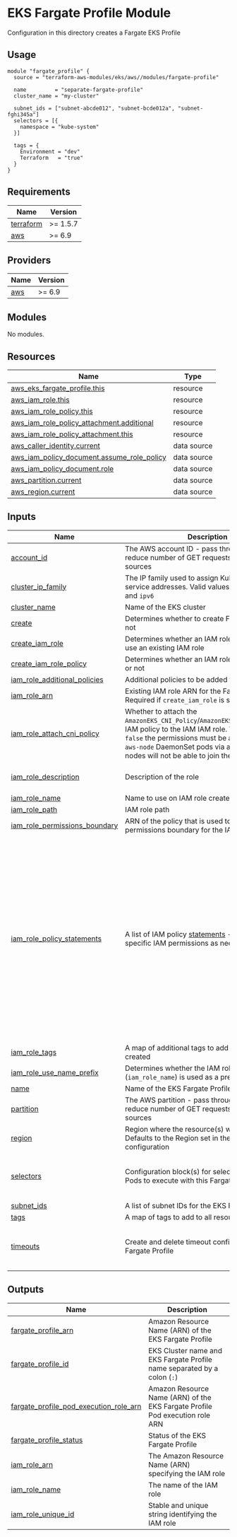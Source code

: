 # EKS Fargate Profile Module

Configuration in this directory creates a Fargate EKS Profile

## Usage

```hcl
module "fargate_profile" {
  source = "terraform-aws-modules/eks/aws//modules/fargate-profile"

  name         = "separate-fargate-profile"
  cluster_name = "my-cluster"

  subnet_ids = ["subnet-abcde012", "subnet-bcde012a", "subnet-fghi345a"]
  selectors = [{
    namespace = "kube-system"
  }]

  tags = {
    Environment = "dev"
    Terraform   = "true"
  }
}
```

<!-- BEGIN_TF_DOCS -->
## Requirements

| Name | Version |
|------|---------|
| <a name="requirement_terraform"></a> [terraform](#requirement\_terraform) | >= 1.5.7 |
| <a name="requirement_aws"></a> [aws](#requirement\_aws) | >= 6.9 |

## Providers

| Name | Version |
|------|---------|
| <a name="provider_aws"></a> [aws](#provider\_aws) | >= 6.9 |

## Modules

No modules.

## Resources

| Name | Type |
|------|------|
| [aws_eks_fargate_profile.this](https://registry.terraform.io/providers/hashicorp/aws/latest/docs/resources/eks_fargate_profile) | resource |
| [aws_iam_role.this](https://registry.terraform.io/providers/hashicorp/aws/latest/docs/resources/iam_role) | resource |
| [aws_iam_role_policy.this](https://registry.terraform.io/providers/hashicorp/aws/latest/docs/resources/iam_role_policy) | resource |
| [aws_iam_role_policy_attachment.additional](https://registry.terraform.io/providers/hashicorp/aws/latest/docs/resources/iam_role_policy_attachment) | resource |
| [aws_iam_role_policy_attachment.this](https://registry.terraform.io/providers/hashicorp/aws/latest/docs/resources/iam_role_policy_attachment) | resource |
| [aws_caller_identity.current](https://registry.terraform.io/providers/hashicorp/aws/latest/docs/data-sources/caller_identity) | data source |
| [aws_iam_policy_document.assume_role_policy](https://registry.terraform.io/providers/hashicorp/aws/latest/docs/data-sources/iam_policy_document) | data source |
| [aws_iam_policy_document.role](https://registry.terraform.io/providers/hashicorp/aws/latest/docs/data-sources/iam_policy_document) | data source |
| [aws_partition.current](https://registry.terraform.io/providers/hashicorp/aws/latest/docs/data-sources/partition) | data source |
| [aws_region.current](https://registry.terraform.io/providers/hashicorp/aws/latest/docs/data-sources/region) | data source |

## Inputs

| Name | Description | Type | Default | Required |
|------|-------------|------|---------|:--------:|
| <a name="input_account_id"></a> [account\_id](#input\_account\_id) | The AWS account ID - pass through value to reduce number of GET requests from data sources | `string` | `""` | no |
| <a name="input_cluster_ip_family"></a> [cluster\_ip\_family](#input\_cluster\_ip\_family) | The IP family used to assign Kubernetes pod and service addresses. Valid values are `ipv4` (default) and `ipv6` | `string` | `"ipv4"` | no |
| <a name="input_cluster_name"></a> [cluster\_name](#input\_cluster\_name) | Name of the EKS cluster | `string` | `""` | no |
| <a name="input_create"></a> [create](#input\_create) | Determines whether to create Fargate profile or not | `bool` | `true` | no |
| <a name="input_create_iam_role"></a> [create\_iam\_role](#input\_create\_iam\_role) | Determines whether an IAM role is created or to use an existing IAM role | `bool` | `true` | no |
| <a name="input_create_iam_role_policy"></a> [create\_iam\_role\_policy](#input\_create\_iam\_role\_policy) | Determines whether an IAM role policy is created or not | `bool` | `true` | no |
| <a name="input_iam_role_additional_policies"></a> [iam\_role\_additional\_policies](#input\_iam\_role\_additional\_policies) | Additional policies to be added to the IAM role | `map(string)` | `{}` | no |
| <a name="input_iam_role_arn"></a> [iam\_role\_arn](#input\_iam\_role\_arn) | Existing IAM role ARN for the Fargate profile. Required if `create_iam_role` is set to `false` | `string` | `null` | no |
| <a name="input_iam_role_attach_cni_policy"></a> [iam\_role\_attach\_cni\_policy](#input\_iam\_role\_attach\_cni\_policy) | Whether to attach the `AmazonEKS_CNI_Policy`/`AmazonEKS_CNI_IPv6_Policy` IAM policy to the IAM IAM role. WARNING: If set `false` the permissions must be assigned to the `aws-node` DaemonSet pods via another method or nodes will not be able to join the cluster | `bool` | `true` | no |
| <a name="input_iam_role_description"></a> [iam\_role\_description](#input\_iam\_role\_description) | Description of the role | `string` | `"Fargate profile IAM role"` | no |
| <a name="input_iam_role_name"></a> [iam\_role\_name](#input\_iam\_role\_name) | Name to use on IAM role created | `string` | `""` | no |
| <a name="input_iam_role_path"></a> [iam\_role\_path](#input\_iam\_role\_path) | IAM role path | `string` | `null` | no |
| <a name="input_iam_role_permissions_boundary"></a> [iam\_role\_permissions\_boundary](#input\_iam\_role\_permissions\_boundary) | ARN of the policy that is used to set the permissions boundary for the IAM role | `string` | `null` | no |
| <a name="input_iam_role_policy_statements"></a> [iam\_role\_policy\_statements](#input\_iam\_role\_policy\_statements) | A list of IAM policy [statements](https://registry.terraform.io/providers/hashicorp/aws/latest/docs/data-sources/iam_policy_document#statement) - used for adding specific IAM permissions as needed | <pre>list(object({<br>    sid           = optional(string)<br>    actions       = optional(list(string))<br>    not_actions   = optional(list(string))<br>    effect        = optional(string)<br>    resources     = optional(list(string))<br>    not_resources = optional(list(string))<br>    principals = optional(list(object({<br>      type        = string<br>      identifiers = list(string)<br>    })))<br>    not_principals = optional(list(object({<br>      type        = string<br>      identifiers = list(string)<br>    })))<br>    condition = optional(list(object({<br>      test     = string<br>      values   = list(string)<br>      variable = string<br>    })))<br>  }))</pre> | `null` | no |
| <a name="input_iam_role_tags"></a> [iam\_role\_tags](#input\_iam\_role\_tags) | A map of additional tags to add to the IAM role created | `map(string)` | `{}` | no |
| <a name="input_iam_role_use_name_prefix"></a> [iam\_role\_use\_name\_prefix](#input\_iam\_role\_use\_name\_prefix) | Determines whether the IAM role name (`iam_role_name`) is used as a prefix | `bool` | `true` | no |
| <a name="input_name"></a> [name](#input\_name) | Name of the EKS Fargate Profile | `string` | `""` | no |
| <a name="input_partition"></a> [partition](#input\_partition) | The AWS partition - pass through value to reduce number of GET requests from data sources | `string` | `""` | no |
| <a name="input_region"></a> [region](#input\_region) | Region where the resource(s) will be managed. Defaults to the Region set in the provider configuration | `string` | `null` | no |
| <a name="input_selectors"></a> [selectors](#input\_selectors) | Configuration block(s) for selecting Kubernetes Pods to execute with this Fargate Profile | <pre>list(object({<br>    labels    = optional(map(string))<br>    namespace = string<br>  }))</pre> | `null` | no |
| <a name="input_subnet_ids"></a> [subnet\_ids](#input\_subnet\_ids) | A list of subnet IDs for the EKS Fargate Profile | `list(string)` | `[]` | no |
| <a name="input_tags"></a> [tags](#input\_tags) | A map of tags to add to all resources | `map(string)` | `{}` | no |
| <a name="input_timeouts"></a> [timeouts](#input\_timeouts) | Create and delete timeout configurations for the Fargate Profile | <pre>object({<br>    create = optional(string)<br>    delete = optional(string)<br>  })</pre> | `null` | no |

## Outputs

| Name | Description |
|------|-------------|
| <a name="output_fargate_profile_arn"></a> [fargate\_profile\_arn](#output\_fargate\_profile\_arn) | Amazon Resource Name (ARN) of the EKS Fargate Profile |
| <a name="output_fargate_profile_id"></a> [fargate\_profile\_id](#output\_fargate\_profile\_id) | EKS Cluster name and EKS Fargate Profile name separated by a colon (`:`) |
| <a name="output_fargate_profile_pod_execution_role_arn"></a> [fargate\_profile\_pod\_execution\_role\_arn](#output\_fargate\_profile\_pod\_execution\_role\_arn) | Amazon Resource Name (ARN) of the EKS Fargate Profile Pod execution role ARN |
| <a name="output_fargate_profile_status"></a> [fargate\_profile\_status](#output\_fargate\_profile\_status) | Status of the EKS Fargate Profile |
| <a name="output_iam_role_arn"></a> [iam\_role\_arn](#output\_iam\_role\_arn) | The Amazon Resource Name (ARN) specifying the IAM role |
| <a name="output_iam_role_name"></a> [iam\_role\_name](#output\_iam\_role\_name) | The name of the IAM role |
| <a name="output_iam_role_unique_id"></a> [iam\_role\_unique\_id](#output\_iam\_role\_unique\_id) | Stable and unique string identifying the IAM role |
<!-- END_TF_DOCS -->
